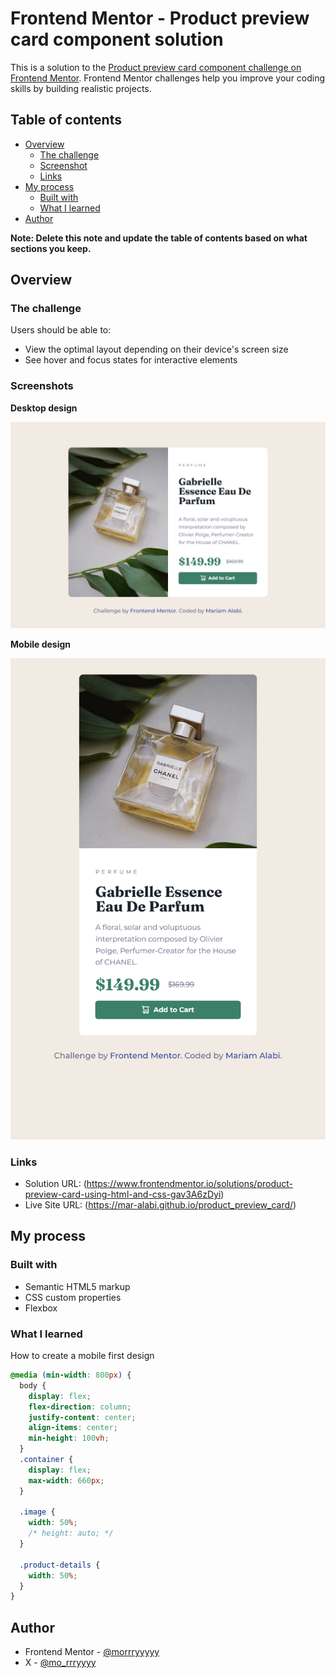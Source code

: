 # Frontend Mentor - Product preview card component solution

This is a solution to the [Product preview card component challenge on Frontend Mentor](https://www.frontendmentor.io/challenges/product-preview-card-component-GO7UmttRfa). Frontend Mentor challenges help you improve your coding skills by building realistic projects.

## Table of contents

- [Overview](#overview)
  - [The challenge](#the-challenge)
  - [Screenshot](#screenshot)
  - [Links](#links)
- [My process](#my-process)
  - [Built with](#built-with)
  - [What I learned](#what-i-learned)
- [Author](#author)

**Note: Delete this note and update the table of contents based on what sections you keep.**

## Overview

### The challenge

Users should be able to:

- View the optimal layout depending on their device's screen size
- See hover and focus states for interactive elements

### Screenshots

**Desktop design**

![](./solution/desktop_design.png)

**Mobile design**

![](./solution/mobile_design.png)

### Links

- Solution URL: (https://www.frontendmentor.io/solutions/product-preview-card-using-html-and-css-gav3A6zDyi)
- Live Site URL: (https://mar-alabi.github.io/product_preview_card/)

## My process

### Built with

- Semantic HTML5 markup
- CSS custom properties
- Flexbox

### What I learned

How to create a mobile first design

```css
@media (min-width: 800px) {
  body {
    display: flex;
    flex-direction: column;
    justify-content: center;
    align-items: center;
    min-height: 100vh;
  }
  .container {
    display: flex;
    max-width: 660px;
  }

  .image {
    width: 50%;
    /* height: auto; */
  }

  .product-details {
    width: 50%;
  }
}
```

## Author

- Frontend Mentor - [@morrryyyyy](https://www.frontendmentor.io/profile/morrryyyyy)
- X - [@mo_rrryyyy](https://x.com/mo_rrryyyy)
